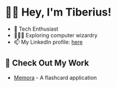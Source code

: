 # 👋🏼 Hey, I'm Tiberius!
- 🔭 Tech Enthusiast
- 🧑🏻‍💻 Exploring computer wizardry
- 📫 My LinkedIn profile: [here](https://www.linkedin.com/in/tiberius-gh/)

## 🚀 Check Out My Work

- [Memora](https://github.com/orgs/Memora-Tiberiusgh) - A flashcard application 
